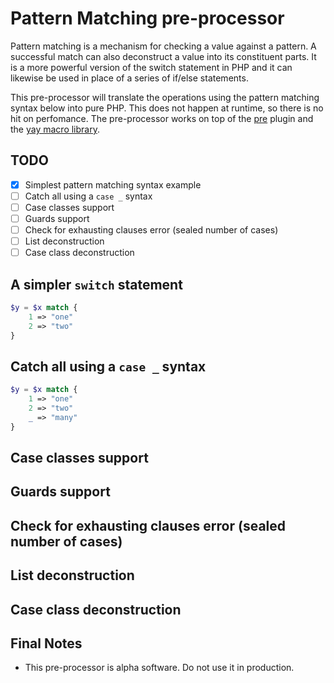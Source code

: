Pattern Matching pre-processor
==============================

Pattern matching is a mechanism for checking a value against a pattern. A successful match can also deconstruct a value into its constituent parts. It is a more powerful version of the switch statement in PHP and it can likewise be used in place of a series of if/else statements.

This pre-processor will translate the operations using the pattern matching syntax below into pure PHP. This does not happen at runtime, so there is no hit on perfomance. The pre-processor works on top of the [pre](https://github.com/preprocess/pre-plugin) plugin and the [yay macro library](https://github.com/marcioAlmada/yay). 

TODO
----

 - [x] Simplest pattern matching syntax example
 - [ ] Catch all using a `case _` syntax
 - [ ] Case classes support
 - [ ] Guards support
 - [ ] Check for exhausting clauses error (sealed number of cases)
 - [ ] List deconstruction
 - [ ] Case class deconstruction

A simpler `switch` statement
----------------------------

```php
$y = $x match {
    1 => "one"
    2 => "two"
}
```

Catch all using a `case _` syntax
---------------------------------

```php
$y = $x match {
    1 => "one"
    2 => "two"
    _ => "many"
}
```

Case classes support
--------------------

Guards support
--------------

Check for exhausting clauses error (sealed number of cases)
-----------------------------------------------------------

List deconstruction
-------------------

Case class deconstruction
-------------------------


Final Notes
-----------
 - This pre-processor is alpha software. Do not use it in production.